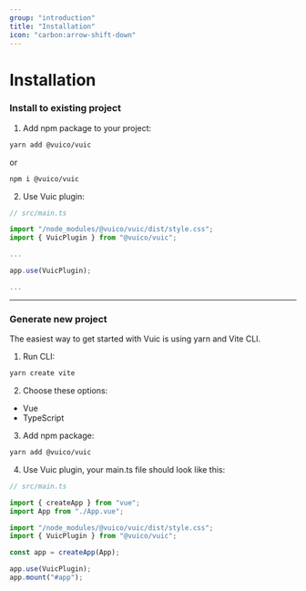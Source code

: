 ```yaml
---
group: "introduction"
title: "Installation"
icon: "carbon:arrow-shift-down"
---
```


# Installation

### Install to existing project

1. Add npm package to your project:

```bash
yarn add @vuico/vuic
```

or

```bash
npm i @vuico/vuic
```

2. Use Vuic plugin:

```typescript
// src/main.ts

import "/node_modules/@vuico/vuic/dist/style.css";
import { VuicPlugin } from "@vuico/vuic";

...

app.use(VuicPlugin);

...
```

---

### Generate new project

The easiest way to get started with Vuic is using yarn and Vite CLI.

1. Run CLI:

```bash
yarn create vite
```

2. Choose these options:

- Vue
- TypeScript

3. Add npm package:

```bash
yarn add @vuico/vuic
```

4. Use Vuic plugin, your main.ts file should look like this:

```typescript
// src/main.ts

import { createApp } from "vue";
import App from "./App.vue";

import "/node_modules/@vuico/vuic/dist/style.css";
import { VuicPlugin } from "@vuico/vuic";

const app = createApp(App);

app.use(VuicPlugin);
app.mount("#app");
```
